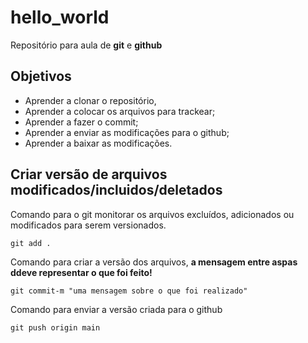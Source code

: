 # hello_world
Repositório para aula de **git** e **github**

## Objetivos

* Aprender a clonar o repositório,
* Aprender a colocar os arquivos para trackear;
* Aprender a fazer o commit;
* Aprender a enviar as modificações para o github;
* Aprender a baixar as modificações.

## Criar versão de arquivos modificados/incluidos/deletados

Comando para o git monitorar os arquivos excluídos, adicionados ou modificados para serem versionados.

```git
git add .
```

Comando para criar a versão dos arquivos, **a mensagem entre aspas ddeve representar o que foi feito!**

```git
git commit-m "uma mensagem sobre o que foi realizado"
```

Comando para enviar a versão criada para o github
```git
git push origin main
```